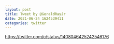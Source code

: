 ```yaml
--- 
layout: post 
title: Tweet by @GeraldRayJr 
date: 2021-06-24 1624539411 
categories: twitter 
--- 
```

https://twitter.com/o/status/1408046425242546176